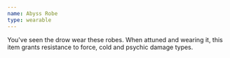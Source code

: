 ```yaml
---
name: Abyss Robe
type: wearable
---
```

You've seen the drow wear these robes. When attuned and wearing it, this item grants resistance to force, cold and psychic damage types. 